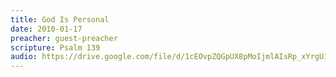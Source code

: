 ```yaml
---
title: God Is Personal
date: 2010-01-17
preacher: guest-preacher
scripture: Psalm 139
audio: https://drive.google.com/file/d/1cEOvpZQGpUX8pMoIjmlAIsRp_xYrgU1z/view
---
```

